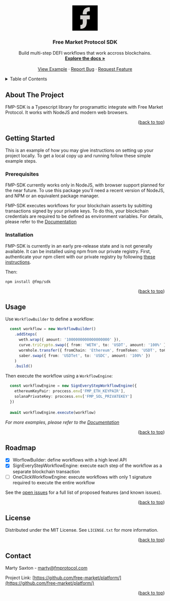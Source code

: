 <a name="readme-top"></a>

<br />
<div align="center">
  <a href="https://github.com/free-market">
    <img src="images/logo.png" alt="Logo" width="80" height="80">
  </a>

<h3 align="center">Free Market Protocol SDK</h3>

  <p align="center">
    Build multi-step DEFI workflows that work accross blockchains.
    <br />
    <a href="https://github.com/free-market/platform/blob/main/sdk/docs/README.md"><strong>Explore the docs »</strong></a>
    <br />
    <br />
    <a href="https://github.com/free-market/platform/blob/main/sdk/docs/example.md">View Example</a>
    ·
    <a href="https://github.com/free-market/platform/issues">Report Bug</a>
    ·
    <a href="https://github.com/free-market/platform/issues">Request Feature</a>
  </p>
</div>

<!-- TABLE OF CONTENTS -->
<details>
  <summary>Table of Contents</summary>
  <ol>
    <li>
      <a href="#about-the-project">About The Project</a>
    </li>
    <li>
      <a href="#getting-started">Getting Started</a>
      <ul>
        <li><a href="#prerequisites">Prerequisites</a></li>
        <li><a href="#installation">Installation</a></li>
      </ul>
    </li>
    <li><a href="#usage">Usage</a></li>
    <li><a href="#roadmap">Roadmap</a></li>
    <li><a href="#license">License</a></li>
    <li><a href="#contact">Contact</a></li>
  </ol>
</details>

<!-- ABOUT THE PROJECT -->

## About The Project

FMP-SDK is a Typescript library for programattic integrate with Free Market Protocol. It works with NodeJS and modern web browsers.

<p align="right">(<a href="#readme-top">back to top</a>)</p>

<!-- GETTING STARTED -->

## Getting Started

This is an example of how you may give instructions on setting up your project locally.
To get a local copy up and running follow these simple example steps.

### Prerequisites

FMP-SDK currently works only in NodeJS, with browser support planned for the near future. To use this package you'll need a recent version of NodeJS, and NPM or an equivalent package manager.

FMP-SDK executes workflows for your blockchain asserts by subitting transactions signed by your private keys. To do this, your blockchain credentials are required to be defined as environment variables. For details, please refer to the [Documentation](https://github.com/free-market/platform/blob/main/sdk/docs/README.md)

### Installation

FMP-SDK is currently in an early pre-release state and is not generally available. It can be installed using npm from our private registry. First, authenticate your npm client with our private registry by following [these instructions](https://docs.github.com/en/packages/working-with-a-github-packages-registry/working-with-the-npm-registry).

Then:

```
npm install @fmp/sdk
```

<p align="right">(<a href="#readme-top">back to top</a>)</p>

## Usage

Use `WorkflowBuilder` to define a workflow:

```TypeScript
  const workflow = new WorkflowBuilder()
    .addSteps(
      weth.wrap({ amount: '1000000000000000000' }),
      curve.triCrypto.swap({ from: 'WETH', to: 'USDT', amount: '100%' }),
      wormhole.transfer({ fromChain: 'Ethereum', fromToken: 'USDT', toChain: 'Solana', amount: '100%' }),
      saber.swap({ from: 'USDTet', to: 'USDC', amount: '100%' })
    )
    .build()
```

Then execute the workflow using a `WorkflowEngine`:

```TypeScript
  const workflowEngine = new SignEveryStepWorkflowEngine({
    ethereumKeyPair: proccess.env['FMP_ETH_KEYPAIR'],
    solanaPrivateKey: proccess.env['FMP_SOL_PRIVATEKEY']
  })

  await workflowEngine.execute(workflow)

```

_For more examples, please refer to the [Documentation](https://github.com/free-market/platform/blob/main/sdk/docs/README.md)_

<p align="right">(<a href="#readme-top">back to top</a>)</p>

## Roadmap

- [x] WorflowBuilder:  define workflows with a high level API
- [x] SignEveryStepWorkflowEngine:  execute each step of the workflow as a separate blockchain transaction
- [ ] OneClickWorkflowEngine:  execute workflows with only 1 signature required to execute the entire workflow

See the [open issues](https://github.com/free-market/platform/issues) for a full list of proposed features (and known issues).

<p align="right">(<a href="#readme-top">back to top</a>)</p>


## License

Distributed under the MIT License. See `LICENSE.txt` for more information.

<p align="right">(<a href="#readme-top">back to top</a>)</p>

## Contact

Marty Saxton - marty@fmprotocol.com

Project Link: [https://github.com/free-market/platform/](https://github.com/free-market/platform/)

<p align="right">(<a href="#readme-top">back to top</a>)</p>

